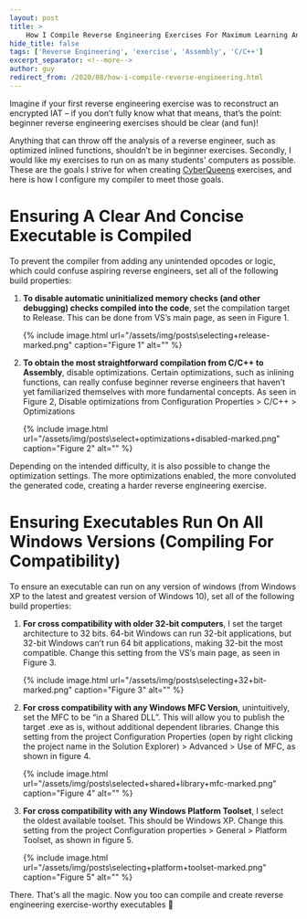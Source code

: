 ```yaml
---
layout: post
title: >
    How I Compile Reverse Engineering Exercises For Maximum Learning And Minimum Noise
hide_title: false
tags: ['Reverse Engineering', 'exercise', 'Assembly', 'C/C++']
excerpt_separator: <!--more-->
author: guy
redirect_from: /2020/08/how-i-compile-reverse-engineering.html
---
```

Imagine if your first reverse engineering exercise was to reconstruct an encrypted IAT – if you don’t fully know what that means, that’s the point: beginner reverse engineering exercises should be clear (and fun)!
<!--more-->
Anything that can throw off the analysis of a reverse engineer, such as optimized inlined functions, shouldn’t be in beginner exercises. Secondly, I would like my exercises to run on as many students' computers as possible. These are the goals I strive for when creating [CyberQueens](https://cyberqueens.org/) exercises, and here is how I configure my compiler to meet those goals.
# Ensuring A Clear And Concise Executable is Compiled
To prevent the compiler from adding any unintended opcodes or logic, which could confuse aspiring reverse engineers, set all of the following build properties:
1. **To disable automatic uninitialized memory checks \(and other debugging\) checks compiled into the code**, set the compilation target to Release. This can be done from VS’s main page, as seen in Figure 1. 

    {% include image.html url="/assets/img/posts\selecting+release-marked.png" caption="Figure 1" alt="" %}

2. **To obtain the most straightforward compilation from C/C\+\+ to Assembly**,  disable optimizations. Certain optimizations, such as inlining  functions, can really confuse beginner reverse engineers that haven’t  yet familiarized themselves with more fundamental concepts. As seen in  Figure 2, Disable optimizations from Configuration Properties > C/C\+\+ > Optimizations

    {% include image.html url="/assets/img/posts\select+optimizations+disabled-marked.png" caption="Figure 2" alt="" %}


Depending on the intended difficulty, it is also possible to change the optimization settings. The more optimizations enabled, the more convoluted the generated code, creating a harder reverse engineering exercise.
# Ensuring Executables Run On All Windows Versions \(Compiling For Compatibility\)
To ensure an executable can run on any version of windows \(from Windows XP to the latest and greatest version of Windows 10\), set all of the following build properties:
1. **For cross compatibility with older 32\-bit computers**, I set the target architecture to 32 bits. 64\-bit Windows can run 32\-bit applications, but 32\-bit Windows can’t run 64 bit applications, making 32\-bit the most compatible. Change this setting from the VS’s main page, as seen in Figure 3.

    {% include image.html url="/assets/img/posts\selecting+32+bit-marked.png" caption="Figure 3" alt="" %}

2. **For cross compatibility with any Windows MFC Version**, unintuitively, set the MFC to be “in a Shared DLL”. This will allow you to publish the target .exe as is, without additional dependent libraries. Change this setting from the project Configuration Properties \(open by right clicking the project name in the Solution Explorer\) > Advanced > Use of MFC, as shown in figure 4.

    {% include image.html url="/assets/img/posts\selected+shared+library+mfc-marked.png" caption="Figure 4" alt="" %}

3. **For cross compatibility with any Windows Platform Toolset**, I select the oldest available toolset. This should be Windows XP. Change this setting from the project Configuration properties > General > Platform Toolset, as shown in figure 5.

    {% include image.html url="/assets/img/posts\selecting+platform+toolset-marked.png" caption="Figure 5" alt="" %}


There. That's all the magic. Now you too can compile and create reverse engineering exercise\-worthy executables 🥰